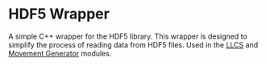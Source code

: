 # HDF5 Wrapper

A simple C++ wrapper for the HDF5 library. This wrapper is designed to simplify the process of reading data from HDF5 files. Used in the [LLCS](https://github.com/TQT-RAAQS/LLRS/tree/main/modules/llcs) and [Movement Generator](https://github.com/TQT-RAAQS/LLRS/tree/main/modules/movement-generator) modules.